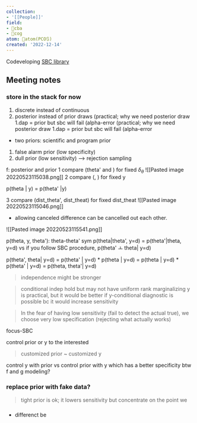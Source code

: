 ```yaml
---
collection:
- '[[People]]'
field:
- 🐅cba
- 👾cog
atom: 🧭atom(PCO🔃)
created: '2022-12-14'
---
```


Codeveloping [SBC library](https://hyunjimoon.github.io/SBC)


## Meeting notes
### store in the stack for now
1. discrete instead of continuous
2. posterior instead of prior draws
 (practical; why we need posterior draw 1.dap = prior but sbc will fail (alpha-error (practical; why we need posterior draw 1.dap = prior but sbc will fail (alpha-error

- two priors: scientific and program prior

1. false alarm prior (low specificity)
2. dull prior (low sensitivity) --> rejection sampling

f: posterior and prior
1 compare (theta' and ) for fixed $\delta_{\theta}$
![[Pasted image 20220523115038.png]]
2 compare (, ) for fixed y

p(theta | y) = p(theta' |y)

3 compare (dist_theta', dist_theat) for fixed dist_theat
![[Pasted image 20220523115046.png]]
- allowing canceled difference can be cancelled out each other.

![[Pasted image 20220523115541.png]]

p(theta, y, theta'):  theta-theta' sym
p(theta|theta', y=d) = p(theta'|theta, y=d)
vs
if you follow SBC procedure, p(theta' ㅗ theta| y=d)

p(theta', theta| y=d) 
= p(theta' | y=d) * p(theta | y=d) 
= p(theta | y=d) * p(theta' | y=d) 
= p(theta, theta'| y=d) 

> independence might be stronger

> conditional indep hold but may not have uniform rank
> marginalizing y is practical, but it would be better if y-conditional diagnostic is possible bc it would increase sensitivity


> In the fear of having low sensitivity (fail to detect the actual true), we choose very low specification (rejecting what actually works)

focus-SBC

control prior or y to the interested
> customized prior ~ customized y 

control y with prior vs  control prior with y
which has a better specificity btw f and g modeling?

### replace prior with fake data?

> tight prior is ok; it lowers sensitivity but concentrate on the point we 

### 
- differenct be